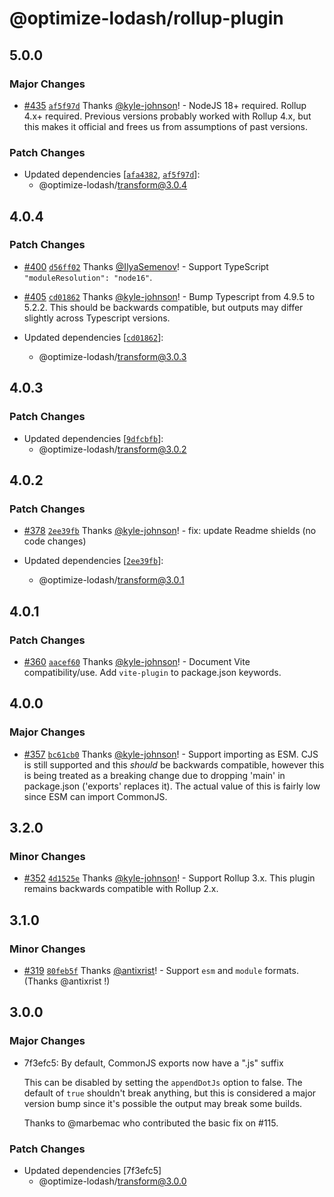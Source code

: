 # @optimize-lodash/rollup-plugin

## 5.0.0

### Major Changes

- [#435](https://github.com/kyle-johnson/rollup-plugin-optimize-lodash-imports/pull/435) [`af5f97d`](https://github.com/kyle-johnson/rollup-plugin-optimize-lodash-imports/commit/af5f97dbba80dec2cbefeee1890504aeac1cb569) Thanks [@kyle-johnson](https://github.com/kyle-johnson)! - NodeJS 18+ required. Rollup 4.x+ required. Previous versions probably worked with Rollup 4.x, but this makes it official and frees us from assumptions of past versions.

### Patch Changes

- Updated dependencies [[`afa4382`](https://github.com/kyle-johnson/rollup-plugin-optimize-lodash-imports/commit/afa438276f164a2afefbce9993f214e9a4aec8f7), [`af5f97d`](https://github.com/kyle-johnson/rollup-plugin-optimize-lodash-imports/commit/af5f97dbba80dec2cbefeee1890504aeac1cb569)]:
  - @optimize-lodash/transform@3.0.4

## 4.0.4

### Patch Changes

- [#400](https://github.com/kyle-johnson/rollup-plugin-optimize-lodash-imports/pull/400) [`d56ff02`](https://github.com/kyle-johnson/rollup-plugin-optimize-lodash-imports/commit/d56ff024eb73c6ea1cac4846cbce0d9db6ec3ba6) Thanks [@IlyaSemenov](https://github.com/IlyaSemenov)! - Support TypeScript `"moduleResolution": "node16"`.

- [#405](https://github.com/kyle-johnson/rollup-plugin-optimize-lodash-imports/pull/405) [`cd01862`](https://github.com/kyle-johnson/rollup-plugin-optimize-lodash-imports/commit/cd01862f3a3cffb05a3d7ea49587bb8f29ef723c) Thanks [@kyle-johnson](https://github.com/kyle-johnson)! - Bump Typescript from 4.9.5 to 5.2.2. This should be backwards compatible, but outputs may differ slightly across Typescript versions.

- Updated dependencies [[`cd01862`](https://github.com/kyle-johnson/rollup-plugin-optimize-lodash-imports/commit/cd01862f3a3cffb05a3d7ea49587bb8f29ef723c)]:
  - @optimize-lodash/transform@3.0.3

## 4.0.3

### Patch Changes

- Updated dependencies [[`9dfcbfb`](https://github.com/kyle-johnson/rollup-plugin-optimize-lodash-imports/commit/9dfcbfb6fd642a350520bf6bd9032918a2df6dc6)]:
  - @optimize-lodash/transform@3.0.2

## 4.0.2

### Patch Changes

- [#378](https://github.com/kyle-johnson/rollup-plugin-optimize-lodash-imports/pull/378) [`2ee39fb`](https://github.com/kyle-johnson/rollup-plugin-optimize-lodash-imports/commit/2ee39fb73fe818a9cf1648cdc59beba0d899b011) Thanks [@kyle-johnson](https://github.com/kyle-johnson)! - fix: update Readme shields (no code changes)

- Updated dependencies [[`2ee39fb`](https://github.com/kyle-johnson/rollup-plugin-optimize-lodash-imports/commit/2ee39fb73fe818a9cf1648cdc59beba0d899b011)]:
  - @optimize-lodash/transform@3.0.1

## 4.0.1

### Patch Changes

- [#360](https://github.com/kyle-johnson/rollup-plugin-optimize-lodash-imports/pull/360) [`aacef60`](https://github.com/kyle-johnson/rollup-plugin-optimize-lodash-imports/commit/aacef604e9e5639a447a64274548dd3fb87156c1) Thanks [@kyle-johnson](https://github.com/kyle-johnson)! - Document Vite compatibility/use. Add `vite-plugin` to package.json keywords.

## 4.0.0

### Major Changes

- [#357](https://github.com/kyle-johnson/rollup-plugin-optimize-lodash-imports/pull/357) [`bc61cb0`](https://github.com/kyle-johnson/rollup-plugin-optimize-lodash-imports/commit/bc61cb017971f715d369f70c05397ac01b354ca8) Thanks [@kyle-johnson](https://github.com/kyle-johnson)! - Support importing as ESM. CJS is still supported and this _should_ be backwards compatible, however this is being treated as a breaking change due to dropping 'main' in package.json ('exports' replaces it). The actual value of this is fairly low since ESM can import CommonJS.

## 3.2.0

### Minor Changes

- [#352](https://github.com/kyle-johnson/rollup-plugin-optimize-lodash-imports/pull/352) [`4d1525e`](https://github.com/kyle-johnson/rollup-plugin-optimize-lodash-imports/commit/4d1525e4819502bed3f461e91cc3937c2f9b114a) Thanks [@kyle-johnson](https://github.com/kyle-johnson)! - Support Rollup 3.x. This plugin remains backwards compatible with Rollup 2.x.

## 3.1.0

### Minor Changes

- [#319](https://github.com/kyle-johnson/rollup-plugin-optimize-lodash-imports/pull/319) [`80feb5f`](https://github.com/kyle-johnson/rollup-plugin-optimize-lodash-imports/commit/80feb5ffdc50b9ce1a007cd90c08486ca9a9084a) Thanks [@antixrist](https://github.com/antixrist)! - Support `esm` and `module` formats. (Thanks @antixrist !)

## 3.0.0

### Major Changes

- 7f3efc5: By default, CommonJS exports now have a ".js" suffix

  This can be disabled by setting the `appendDotJs` option to false. The default of `true` shouldn't break anything, but this is considered a major version bump since it's possible the output may break some builds.

  Thanks to @marbemac who contributed the basic fix on #115.

### Patch Changes

- Updated dependencies [7f3efc5]
  - @optimize-lodash/transform@3.0.0
